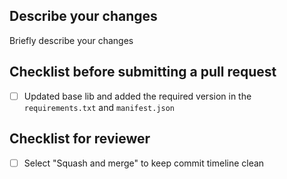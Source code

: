 ## Describe your changes
Briefly describe your changes


## Checklist before submitting a pull request
- [ ] Updated base lib and added the required version in the `requirements.txt` and `manifest.json`

## Checklist for reviewer
- [ ] Select "Squash and merge" to keep commit timeline clean
